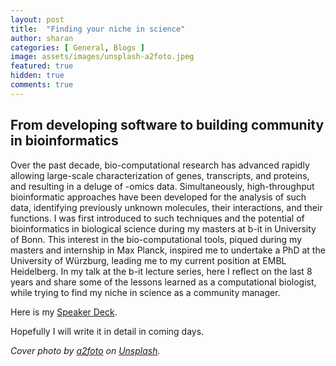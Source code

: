 ```yaml
---
layout: post
title:  "Finding your niche in science"
author: sharan
categories: [ General, Blogs ]
image: assets/images/unsplash-a2foto.jpeg
featured: true
hidden: true
comments: true
---
```


## From developing software to building community in bioinformatics

Over the past decade, bio-computational research has advanced rapidly allowing large-scale characterization of genes, transcripts, and proteins, and resulting in a deluge of -omics data. Simultaneously, high-throughput bioinformatic approaches have been developed for the analysis of such data, identifying previously unknown molecules, their interactions, and their functions. I was first introduced to such techniques and the potential of bioinformatics in biological science during my masters at b-it in University of Bonn. This interest in the bio-computational tools, piqued during my masters and internship in Max Planck, inspired me to undertake a PhD at the University of Würzburg, leading me to my current position at EMBL Heidelberg. In my talk at the b-it lecture series, here I reflect on the last 8 years and share some of the lessons learned as a computational biologist, while trying to find my niche in science as a community manager.

Here is my [Speaker Deck](https://speakerdeck.com/malvikasharan/from-developing-software-to-building-community-in-bioinformatics-how-to-find-your-niche-in-science). 

Hopefully I will write it in detail in coming days.

*Cover photo by [a2foto](https://unsplash.com/photos/63YVMrL2d6g) on [Unsplash](https://unsplash.com/).*
